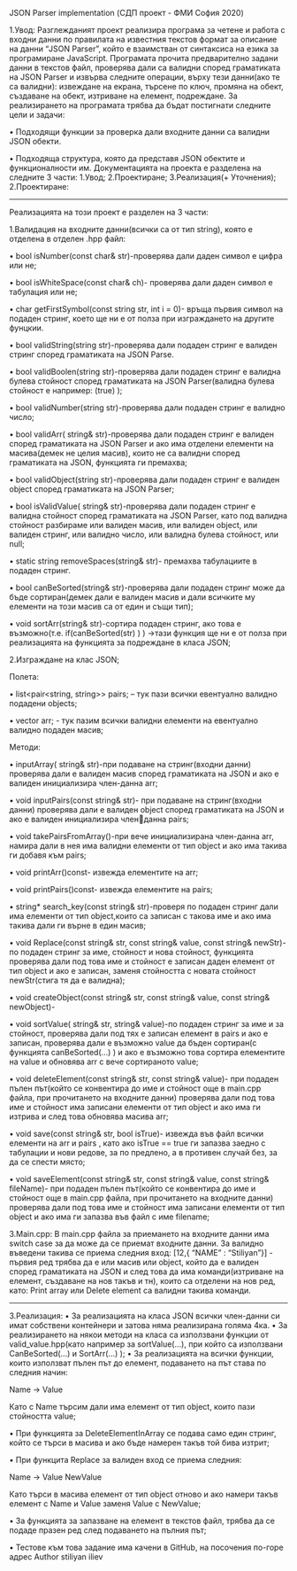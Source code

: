 JSON Parser implementation
(СДП проект - ФМИ  София 2020)

1.Увод:
Разглежданият проект реализира програма за четене и работа с 
входни данни по правилата на известния текстов формат за 
описание на данни “JSON Parser”, който е взаимстван от синтаксиса 
на езика за програмиране JavaScript. Програмата прочита 
предварително задани данни в текстов файл, проверява дали са 
валидни според граматиката на JSON Parser и извърва следните 
операции, върху тези данни(ако те са валидни):
извеждане на екрана, търсене по ключ, промяна на обект, 
създаване на обект, изтриване на елемент, подреждане.
За реализирането на програмата трябва да бъдат постигнати 
следните цели и задачи:

• Подходящи функции за проверка дали входните данни са 
валидни JSON обекти.

• Подходяща структура, която да представя JSON обектите и 
функционалности им.
Документацията на проекта е разделена на следните 3 части:
1.Увод;
2.Проектиране;
3.Реализация(+ Уточнения);
2.Проектиране:

------------------------------------------------------------------------------------

Реализацията на този проект е разделен на 3 части:


1.Валидация на входните данни(всички са от тип string), която е 
отделена в отделен .hpp файл:

• bool isNumber(const char& str)-проверява дали даден 
символ е цифра или не;

• bool isWhiteSpace(const char& ch)- проверява дали 
даден символ е табулация или не;

• char getFirstSymbol(const string str, int i = 0)-
връща първия символ на подаден стринг, което ще ни е от 
полза при изграждането на другите фунцкии.

• bool validString(string str)-проверява дали подаден 
стринг е валиден стринг според граматиката на JSON Parse.

• bool validBoolen(string str)-проверява дали подаден 
стринг е валидна булева стойност според граматиката на JSON 
Parser(валидна булева стойност е например: (true) );

• bool validNumber(string str)-проверява дали подаден 
стринг е валидно число;

• bool validArr( string& str)-проверява дали подаден 
стринг е валиден според граматиката на JSON Parser и ако има 
отделени елементи на масива(демек не целия масив), които 
не са валидни според граматиката на JSON, функцията ги 
премахва;

• bool validObject(string str)-проверява дали подаден 
стринг е валиден object според граматиката на JSON Parser;

• bool isValidValue( string& str)-проверява дали 
подаден стринг е валидна стойност според граматиката на 
JSON Parser, като под валидна стойност разбираме или 
валиден масив, или валиден object, или валиден стринг, или 
валидно число, или валидна булева стойност, или null;

• static string removeSpaces(string& str)- премахва 
табулациите в подаден стринг.

• bool canBeSorted(string& str)-проверява дали 
подаден стринг може да бъде сортиран(демек дали е валиден 
масив и дали всичките му елементи на този масив са от един и 
същи тип);

• void sortArr(string& str)-сортира подаден стринг, ако 
това е възможно(т.е. if(canBeSorted(str) ) ) →тази функция ще 
ни е от полза при реализацията на функцията за подреждане в 
класа JSON;


2.Изграждане на клас JSON;

Полета:

• list<pair<string, string>> pairs; – тук пази всички 
евентуално валидно подадени objects;

• vector<string> arr; - тук пазим всички валидни 
елементи на евентуално валидно подаден масив;

Методи:

• inputArray( string& str)-при подаване на 
стринг(входни данни) проверява дали е валиден масив 
според граматиката на JSON и ако е валиден инициализира 
член-данна arr;

• void inputPairs(const string& str)- при подаване на 
стринг(входни данни) проверява дали е валиден object според 
граматиката на JSON и ако е валиден инициализира членданна pairs;

• void takePairsFromArray()-при вече инициализирана 
член-данна arr, намира дали в нея има валидни елементи от 
тип object и ако има такива ги добавя към pairs;

• void printArr()const- извежда елементите на arr;

• void printPairs()const- извежда елементите на pairs;

• string* search_key(const string& str)-проверя по 
подаден стринг дали има елементи от тип object,които са 
записан с такова име и ако има такива дали ги върне в един 
масив;

• void Replace(const string& str, const string& 
value, const string& newStr)- по подаден стринг за 
име, стойност и нова стойност, функцията проверява дали под 
това име и стойност е записан даден елемент от тип object и 
ако е записан, заменя стойността с новата стойност 
newStr(стига тя да е валидна);

• void createObject(const string& str, const
string& value, const string& newObject)-

• void sortValue( string& str, string& value)-по 
подаден стринг за име и за стойност, проверява дали под тях е 
записан елемент в pairs и ако е записан, проверява дали е 
възможно value да бъден сортиран(с функцията 
canBeSorted(…) ) и ако е възможно това сортира елементите 
на value и обновява arr с вече сортираното value;

• void deleteElement(const string& str, const
string& value)- при подаден пълен път(който се 
конвентира до име и стойност още в main.cpp файла, при 
прочитането на входните данни) проверява дали под това име 
и стойност има записани елементи от тип object и ако има ги 
изтрива и след това обновява масива arr;

• void save(const string& str, bool isTrue)-
извежда във файл всички елементи на arr и pairs , като ако 
isTrue == true ги запазва заедно с табулации и нови редове, за 
по предлено, а в противен случай без, за да се спести място;

• void saveElement(const string& str, const string& 
value, const string& fileName)- при подаден пълен 
път(който се конвентира до име и стойност още в main.cpp 
файла, при прочитането на входните данни) проверява дали 
под това име и стойност има записани елементи от тип object 
и ако има ги запазва във файл с име filename;


3.Main.cpp:
В main.cpp файла за приемането на входните данни има switch 
case за да може да се приемат входните данни. За валидно 
въведени такива се приема следния вход:
[12,{ “NAME” : “Stiliyan”}] - първия ред трябва да е или масив или 
object, който да е валиден според граматиката на JSON и след 
това да има команди(изтриване на елемент, създаване на нов 
такъв и тн), които са отделени на нов ред, като:
Print array или Delete element 
са валидни такива команди.


----------------------------------------------------------------------------------------
3.Реализация:
• За реализацията на класа JSON всички член-данни си имат 
собствени контейнери и затова няма реализирана голяма 4ка.
• За реализирането на някои методи на класа са използвани 
функции от valid_value.hpp(като например за sortValue(...), при 
който са използвани CanBeSorted(...) и SortArr(…) );
• За реализацията на всички функции, които използват пълен 
път до елемент, подаването на път става по следния начин:

Name
->
Value

Като с Name търсим дали има елемент от тип object, които пази 
стойността value;

• При функцията за DeleteElementInArray се подава само един 
стринг, който се търси в масива и ако бъде намерен такъв той 
бива изтрит;

• При функцита Replace за валиден вход се приема следния:

Name
->
Value
NewValue

Като търси в масива елемент от тип object отново и ако намери
такъв елемент с Name и Value заменя Value с NewValue;

• За функцията за запазване на елемент в текстов файл, трябва 
да се подаде празен ред след подаването на пълния път;

• Тестове към това задание има качени в GitHub, на посочения 
по-горе адрес
Author stiliyan iliev